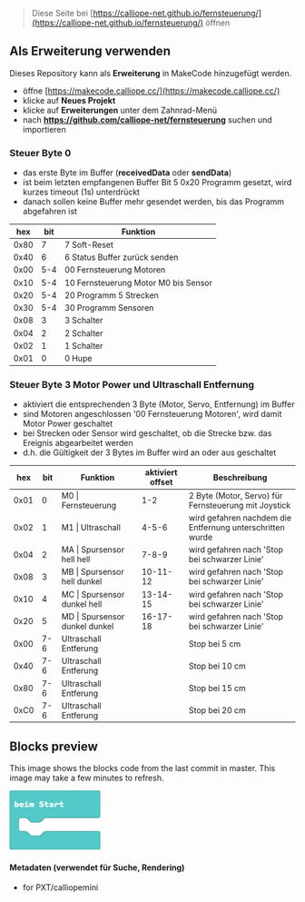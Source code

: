 
> Diese Seite bei [https://calliope-net.github.io/fernsteuerung/](https://calliope-net.github.io/fernsteuerung/) öffnen

## Als Erweiterung verwenden

Dieses Repository kann als **Erweiterung** in MakeCode hinzugefügt werden.

* öffne [https://makecode.calliope.cc/](https://makecode.calliope.cc/)
* klicke auf **Neues Projekt**
* klicke auf **Erweiterungen** unter dem Zahnrad-Menü
* nach **https://github.com/calliope-net/fernsteuerung** suchen und importieren

### Steuer Byte 0

* das erste Byte im Buffer (**receivedData** oder **sendData**)
* ist beim letzten empfangenen Buffer Bit 5 0x20 Programm gesetzt, wird kurzes timeout (1s) unterdrückt
* danach sollen keine Buffer mehr gesendet werden, bis das Programm abgefahren ist

hex|bit|Funktion
---|---|---
0x80|7|7 Soft-Reset
0x40|6|6 Status Buffer zurück senden
0x00|5-4|00 Fernsteuerung Motoren
0x10|5-4|10 Fernsteuerung Motor M0 bis Sensor
0x20|5-4|20 Programm 5 Strecken
0x30|5-4|30 Programm Sensoren
0x08|3|3 Schalter
0x04|2|2 Schalter
0x02|1|1 Schalter
0x01|0|0 Hupe

### Steuer Byte 3 Motor Power und Ultraschall Entfernung

* aktiviert die entsprechenden 3 Byte (Motor, Servo, Entfernung) im Buffer
* sind Motoren angeschlossen '00 Fernsteuerung Motoren', wird damit Motor Power geschaltet
* bei Strecken oder Sensor wird geschaltet, ob die Strecke bzw. das Ereignis abgearbeitet werden
* d.h. die Gültigkeit der 3 Bytes im Buffer wird an oder aus geschaltet

hex|bit|Funktion|aktiviert offset|Beschreibung
---|---|---|---|---
0x01|0|M0 \| Fernsteuerung|1-2|2 Byte (Motor, Servo) für Fernsteuerung mit Joystick
0x02|1|M1 \| Ultraschall|4-5-6|wird gefahren nachdem die Entfernung unterschritten wurde
0x04|2|MA \| Spursensor hell hell|7-8-9|wird gefahren nach 'Stop bei schwarzer Linie'
0x08|3|MB \| Spursensor hell dunkel|10-11-12|wird gefahren nach 'Stop bei schwarzer Linie'
0x10|4|MC \| Spursensor dunkel hell|13-14-15|wird gefahren nach 'Stop bei schwarzer Linie'
0x20|5|MD \| Spursensor dunkel dunkel|16-17-18|wird gefahren nach 'Stop bei schwarzer Linie'
0x00|7-6|Ultraschall Entferung||Stop bei 5 cm
0x40|7-6|Ultraschall Entferung||Stop bei 10 cm
0x80|7-6|Ultraschall Entferung||Stop bei 15 cm
0xC0|7-6|Ultraschall Entferung||Stop bei 20 cm








## Blocks preview

This image shows the blocks code from the last commit in master.
This image may take a few minutes to refresh.

![A rendered view of the blocks](https://github.com/calliope-net/fernsteuerung/raw/master/.github/makecode/blocks.png)

#### Metadaten (verwendet für Suche, Rendering)

* for PXT/calliopemini
<script src="https://makecode.com/gh-pages-embed.js"></script><script>makeCodeRender("{{ site.makecode.home_url }}", "{{ site.github.owner_name }}/{{ site.github.repository_name }}");</script>
